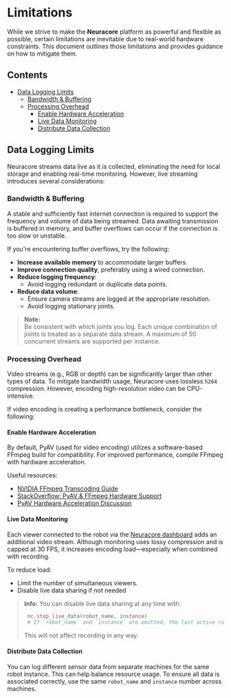 <!-- omit in toc -->
# Limitations

While we strive to make the **Neuracore** platform as powerful and flexible as possible, certain limitations are inevitable due to real-world hardware constraints. This document outlines those limitations and provides guidance on how to mitigate them.

<!-- omit in toc -->
## Contents

- [Data Logging Limits](#data-logging-limits)
  - [Bandwidth \& Buffering](#bandwidth--buffering)
  - [Processing Overhead](#processing-overhead)
    - [Enable Hardware Acceleration](#enable-hardware-acceleration)
    - [Live Data Monitoring](#live-data-monitoring)
    - [Distribute Data Collection](#distribute-data-collection)

## Data Logging Limits

Neuracore streams data live as it is collected, eliminating the need for local storage and enabling real-time monitoring. However, live streaming introduces several considerations:

### Bandwidth & Buffering

A stable and sufficiently fast internet connection is required to support the frequency and volume of data being streamed. Data awaiting transmission is buffered in memory, and buffer overflows can occur if the connection is too slow or unstable.

If you're encountering buffer overflows, try the following:

- **Increase available memory** to accommodate larger buffers.
- **Improve connection quality**, preferably using a wired connection.
- **Reduce logging frequency**:
  - Avoid logging redundant or duplicate data points.
- **Reduce data volume**:
  - Ensure camera streams are logged at the appropriate resolution.
  - Avoid logging stationary joints.

> **Note:**  
> Be consistent with which joints you log. Each unique combination of joints is treated as a separate data stream. A maximum of 50 concurrent streams are supported per instance.

### Processing Overhead

Video streams (e.g., RGB or depth) can be significantly larger than other types of data. To mitigate bandwidth usage, Neuracore uses lossless `h264` compression. However, encoding high-resolution video can be CPU-intensive.

If video encoding is creating a performance bottleneck, consider the following:

#### Enable Hardware Acceleration

By default, PyAV (used for video encoding) utilizes a software-based FFmpeg build for compatibility. For improved performance, compile FFmpeg with hardware acceleration.

Useful resources:

- [NVIDIA FFmpeg Transcoding Guide](https://developer.nvidia.com/blog/nvidia-ffmpeg-transcoding-guide/)
- [StackOverflow: PyAV & FFmpeg Hardware Support](https://stackoverflow.com/questions/71618462/why-pyav-package-in-python-can-not-recognize-h264-cuvid-codec-while-ffmpeg-can-d)
- [PyAV Hardware Acceleration Discussion](https://github.com/PyAV-Org/PyAV/issues/307)

#### Live Data Monitoring

Each viewer connected to the robot via the [Neuracore dashboard](https://www.neuracore.app/dashboard/robots) adds an additional video stream. Although monitoring uses lossy compression and is capped at 30 FPS, it increases encoding load—especially when combined with recording.

To reduce load:

- Limit the number of simultaneous viewers.
- Disable live data sharing if not needed

> **Info:**
> You can disable live data sharing at any time with:
> ```python
>  nc.stop_live_data(robot_name, instance)
>  # If `robot_name` and `instance` are omitted, the last active robot will be used.
> ```
> This will not affect recording in any way.




#### Distribute Data Collection

You can log different sensor data from separate machines for the same robot instance. This can help balance resource usage. To ensure all data is associated correctly, use the same `robot_name` and `instance` number across machines.